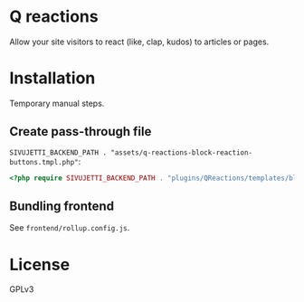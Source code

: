 # Q reactions

Allow your site visitors to react (like, clap, kudos) to articles or pages.

# Installation

Temporary manual steps.

## Create pass-through file

`SIVUJETTI_BACKEND_PATH . "assets/q-reactions-block-reaction-buttons.tmpl.php"`:

```php
<?php require SIVUJETTI_BACKEND_PATH . "plugins/QReactions/templates/block-reaction-buttons.tmpl.php" ?>
```

## Bundling frontend

See `frontend/rollup.config.js`.

# License

GPLv3